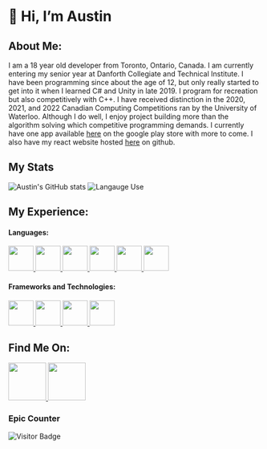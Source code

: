 <h1>👋 Hi, I’m Austin</h1>
<h2>About Me:</h2>
<p>
	I am a 18 year old developer from Toronto, Ontario, Canada. I am currently
	entering my senior year at Danforth Collegiate and Technical Institute. I have
	been programming since about the age of 12, but only really started to get
	into it when I learned C# and Unity in late 2019. I program for recreation but
	also competitively with C++. I have received distinction in the 2020, 2021, and 2022
	Canadian Computing Competitions ran by the University of Waterloo. Although I
	do well, I enjoy project building more than the algorithm solving which
	competitive programming demands. I currently have one app available
	<a
		href="https://play.google.com/store/apps/details?id=com.SixBeachesGaming.BlockSnake2D"
		>here</a
	>
	on the google play store with more to come. I also have my react website
	hosted <a href="https://austinbray77.github.io/">here</a> on github.
</p>

<h2> My Stats </h2>

![Austin's GitHub stats](https://github-readme-stats.vercel.app/api?username=AustinBray77&show_icons=true&theme=transparent&hide_border=true)
![Langauge Use](https://github-readme-stats.vercel.app/api/top-langs/?username=AustinBray77&theme=transparent&hide_border=true)

<h2>My Experience:</h2>
<h4>Languages:</h4>
<a href="https://en.wikipedia.org/wiki/C_Sharp_(programming_language)">
	<img
		src="https://upload.wikimedia.org/wikipedia/commons/thumb/0/0d/C_Sharp_wordmark.svg/120px-C_Sharp_wordmark.svg.png"
		style="height: 50px; width: auto"
	/>
</a>
<a href="https://en.wikipedia.org/wiki/C%2B%2B">
	<img
		src="https://upload.wikimedia.org/wikipedia/commons/thumb/1/18/ISO_C%2B%2B_Logo.svg/640px-ISO_C%2B%2B_Logo.svg.png"
		style="height: 50px; width: auto"
	/>
</a>
<a href="https://www.javascript.com/">
	<img
		src="https://copm.s3.amazonaws.com/189aa059.png"
		style="height: 50px; width: auto"
	/>
</a>
<a href="https://www.typescriptlang.org/">
	<img
		src="https://upload.wikimedia.org/wikipedia/commons/thumb/4/4c/Typescript_logo_2020.svg/1200px-Typescript_logo_2020.svg.png"
		style="height: 50px; width: auto"
	/>
</a>
<a href="https://www.java.com/en/download/help/whatis_java.html">
	<img
		src="https://www.oracle.com/a/ocom/img/obic-java-cup.svg"
		style="height: 50px; width: auto"
	/>
</a>
<a href="https://www.python.org/">
	<img
		src="https://upload.wikimedia.org/wikipedia/commons/thumb/c/c3/Python-logo-notext.svg/121px-Python-logo-notext.svg.png"
		style="height: 50px; width: auto"
	/>
</a>
<h4>Frameworks and Technologies:</h4>
<a href="https://unity.com/">
	<img
		src="https://images.g2crowd.com/uploads/product/image/large_detail/large_detail_3de44ba8b1638979671c64379167d0b8/unity.jpeg"
		style="height: 50px; width: auto"
	/>
</a>
<a href="https://reactjs.org/">
	<img
		src="https://upload.wikimedia.org/wikipedia/commons/thumb/a/a7/React-icon.svg/1200px-React-icon.svg.png"
		style="height: 50px; width: auto"
	/>
</a>
<a href="https://reactnative.dev/">
	<img
		src="https://w7.pngwing.com/pngs/363/962/png-transparent-react-native-hd-logo.png"
		style="height: 50px; width: auto"
	/>
</a>
<a
	href="https://docs.microsoft.com/en-us/windows/win32/apiindex/windows-api-list"
>
	<img
		src="https://banner2.cleanpng.com/20180328/skq/kisspng-logo-windows-8-windows-7-microsoft-8-5abc1c77a59fe7.0872489215222774956784.jpg"
		style="height: 50px; width: auto"
	/>
</a>

<h2>Find Me On:</h2>
<a href="https://www.linkedin.com/in/austin-bray-63061522b/">
	<img
		src="https://upload.wikimedia.org/wikipedia/commons/thumb/c/ca/LinkedIn_logo_initials.png/640px-LinkedIn_logo_initials.png"
		style="height: 75px; width: auto"
	/>
</a>
<a href="https://dmoj.ca/user/AustinBray05">
	<img
		src="https://avatars.githubusercontent.com/u/6934864?s=200&v=4"
		style="height: 75px; width: auto"
	/>
</a>

<h3>Epic Counter</h3>

![Visitor Badge](https://komarev.com/ghpvc/?username=AustinBray77)
